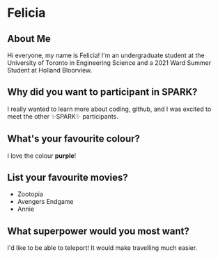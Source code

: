 # Felicia

## About Me
Hi everyone, my name is Felicia! I'm an undergraduate student at the University of Toronto in Engineering Science and a 2021 Ward Summer Student at Holland Bloorview.

## Why did you want to participant in SPARK?
I really wanted to learn more about coding, github, and I was excited to meet the other :sparkles:SPARK:sparkles: participants.

## What's your favourite colour? 
I love the colour **purple**!

## List your favourite movies?
- Zootopia
- Avengers Endgame
- Annie

## What superpower would you most want?
I'd like to be able to teleport! It would make travelling much easier.
